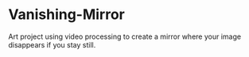Vanishing-Mirror
================

Art project using video processing to create a mirror where your image disappears if you stay still.